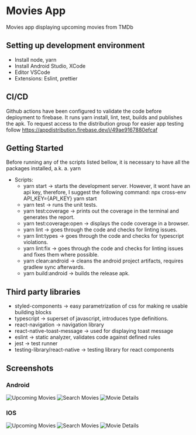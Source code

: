 # Movies App
Movies app displaying upcoming movies from TMDb

## Setting up development environment
* Install node, yarn
* Install Android Studio, XCode
* Editor VSCode
* Extensions: Eslint, prettier

## CI/CD
Github actions have been configured to validate the code before deployment to firebase. It runs yarn install, lint, test, builds and publishes the apk.
To request access to the distribution group for easier app testing follow https://appdistribution.firebase.dev/i/49ae9167880efcaf

## Getting Started
Before running any of the scripts listed bellow, it is necessary to have all the packages installed, a.k.
a. yarn

* Scripts:
  * yarn start -> starts the development server. However, it wont have an api key, therefore, I suggest the following command: npx cross-env API_KEY={API_KEY} yarn start
  * yarn test -> runs the unit tests.
  * yarn test:coverage -> prints out the coverage in the terminal and generates the report.
  * yarn test:coverage:open -> displays the code coverage in a browser.
  * yarn lint -> goes through the code and checks for linting issues.
  * yarn lint:types -> goes through the code and checks for typescript violations.
  * yarn lint:fix -> goes through the code and checks for linting issues and fixes them where possible.
  * yarn clean:android -> cleans the android project artifacts, requires gradlew sync afterwards.
  * yarn build:android -> builds the release apk.

## Third party libraries
* styled-components -> easy parametrization of css for making re usable building blocks
* typescript -> superset of javascript, introduces type definitions.
* react-navigation -> navigation library
* react-native-toast-message -> used for displaying toast message
* eslint -> static analyzer, validates code against defined rules
* jest -> test runner
* testing-library/react-native -> testing library for react components

## Screenshots
### Android
![Upcoming Movies](./screenshots/android/UpcomingMovies.jpg "Upcoming Movies")
![Search Movies](./screenshots/android/SearchMovies.jpg "Search Movies")
![Movie Details](./screenshots/android/MovieDetails.jpg "Movie Details")
### IOS
![Upcoming Movies](./screenshots/ios/UpcomingMovies.png "Upcoming Movies")
![Search Movies](./screenshots/ios/SearchMovies.png "Search Movies")
![Movie Details](./screenshots/ios/MovieDetails.png "Movie Details")